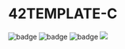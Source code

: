 # 42TEMPLATE-C

![badge](https://img.shields.io/endpoint?url=https://gist.githubusercontent.com/Korkrane/e68282bd835f9dab85e2c6b9b5522143/raw/subscribed_grade.json)
![badge](https://img.shields.io/endpoint?url=https://gist.githubusercontent.com/Korkrane/e68282bd835f9dab85e2c6b9b5522143/raw/subscribed_bon.json)
![badge](https://img.shields.io/endpoint?url=https://gist.githubusercontent.com/Korkrane/e68282bd835f9dab85e2c6b9b5522143/raw/subscribed_corr.json)
![](https://img.shields.io/github/languages/code-size/Korkrane/42TEMPLATE-C?label=size&style=flat-square)
